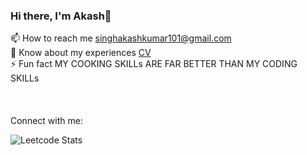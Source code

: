### Hi there, I'm Akash👋

📫 How to reach me singhakashkumar101@gmail.com <br>
📄 Know about my experiences [CV](https://drive.google.com/file/d/1gXDI-ITR9mau-rQuzayqsq484U2tRc0h/view) <br>
⚡ Fun fact MY COOKING SKILLs ARE FAR BETTER THAN MY CODING SKILLs <br>
<br>
<br>
<br>
Connect with me: 

![Leetcode Stats](https://leetcard.jacoblin.cool/peterparker007)
